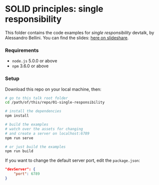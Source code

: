 # SOLID principles: single responsibility

This folder contains the code examples for *single responsibility* devtalk, by Alessandro Bellini.
You can find the slides: [here on slideshare](http://www.slideshare.net/AlessandroBellini3/solid-principles-single-responsibility-spryker-devtalks).

### Requirements
- `node.js` 5.0.0 or above
- `npm` 3.6.0 or above

### Setup
Download this repo on your local machine, then:

``` bash
# go to this talk root folder
cd /path/of/this/repo/01-single-responsibility

# install the dependencies
npm install

# build the examples
# watch over the assets for changing 
# and create a server on localhost:6789
npm run serve 

# or just build the examples
npm run build 
```

If you want to change the default server port, edit the `package.json`:

``` json
"devServer": {
	"port": 6789
}
```
